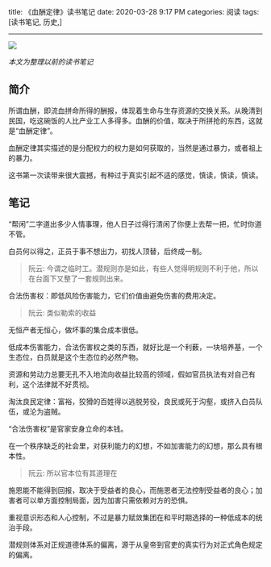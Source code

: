 title: 《血酬定律》读书笔记
date: 2020-03-28 9:17 PM
categories: 阅读
tags: [读书笔记, 历史,]

---
![](https://image.ponder.work/mweb/2020-03-29-15854093269717.jpg)

*本文为整理以前的读书笔记*

## 简介
所谓血酬，即流血拼命所得的酬报，体现着生命与生存资源的交换关系。从晚清到民国，吃这碗饭的人比产业工人多得多。血酬的价值，取决于所拼抢的东西，这就是“血酬定律”。

血酬定律其实描述的是分配权力的权力是如何获取的，当然是通过暴力，或者祖上的暴力。

这书第一次读带来很大震撼，有种过于真实引起不适的感觉，慎读，慎读，慎读。

<!--more-->

## 笔记

“帮闲”二字道出多少人情事理，他人日子过得行清闲了你便上去帮一把，忙时你道不管。

白员何以得之，正员于事不想出力，初找人顶替，后终成一制。
> 阮云: 今谓之临时工。潜规则亦是如此，有些人觉得明规则不利于他，所以在台面下又整了一套规则出来。

合法伤害权：即低风险伤害能力，它们价值由避免伤害的费用决定。
> 阮云: 类似勒索的收益

无恒产者无恒心，做坏事的集合成本很低。

低成本伤害能力，合法伤害权之类的东西，就好比是一个利薮，一块培养基，一个生态位，白员就是这个生态位的必然产物。

资源和劳动力总要无孔不入地流向收益比较高的领域，假如官员执法有对自己有利，这个法律就不好贯彻。

淘汰良民定律：富裕，狡猾的百姓得以逃脱劳役，良民或死于沟壑，或挤入白员队伍，或沦为盗贼。

“合法伤害权”是官家安身立命的本钱。

在一个秩序缺乏的社会里，对获利能力的幻想，不如加害能力的幻想，那么具有根本性。
> 阮云: 所以官本位有其道理在

施恩能不能得到回报，取决于受益者的良心，而施恩者无法控制受益者的良心；加害者可以单方面控制局面，因为加害只需依赖对方的恐惧。

重视意识形态和人心控制，不过是暴力赋敛集团在和平时期选择的一种低成本的统治手段。

潜规则体系对正规道德体系的偏离，源于从皇帝到官吏的真实行为对正式角色规定的偏离。
